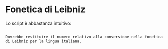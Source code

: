 # Fonetica di Leibniz

Lo script è abbastanza intuitivo:
~~~python3 fonetica.py "Ma i morti stanno sul carretto"

Dovrebbe restituire il numero relativo alla conversione nella fonetica di Leibniz per la lingua italiana.
